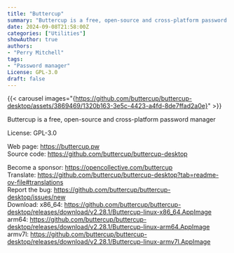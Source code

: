 ```yaml
---
title: "Buttercup"
summary: "Buttercup is a free, open-source and cross-platform password manager"
date: 2024-09-08T21:58:00Z
categories: ["Utilities"]
showAuthor: true
authors:
- "Perry Mitchell"
tags: 
- "Password manager"
License: GPL-3.0
draft: false
---
```


{{< carousel images="{https://github.com/buttercup/buttercup-desktop/assets/3869469/1320b163-3e5c-4423-a4fd-8de7ffad2a0e}" >}}

Buttercup is a free, open-source and cross-platform password manager

License: GPL-3.0

Web page: <https://buttercup.pw>  
Source code: <https://github.com/buttercup/buttercup-desktop>

Become a sponsor: <https://opencollective.com/buttercup>  
Translate: <https://github.com/buttercup/buttercup-desktop?tab=readme-ov-file#translations>  
Report the bug: <https://github.com/buttercup/buttercup-desktop/issues/new>  
Download:   x86_64: <https://github.com/buttercup/buttercup-desktop/releases/download/v2.28.1/Buttercup-linux-x86_64.AppImage>  
            arm64: <https://github.com/buttercup/buttercup-desktop/releases/download/v2.28.1/Buttercup-linux-arm64.AppImage>  
            armv7l: <https://github.com/buttercup/buttercup-desktop/releases/download/v2.28.1/Buttercup-linux-armv7l.AppImage>
